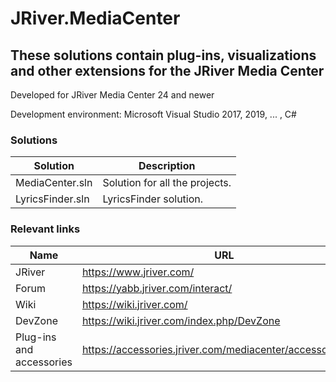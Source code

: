 # JRiver.MediaCenter
## These solutions contain plug-ins, visualizations and other extensions for the JRiver Media Center

Developed for JRiver Media Center 24 and newer

Development environment: Microsoft Visual Studio 2017, 2019, ... , C#


### Solutions

Solution                 | Description
-------------------------|--------------------------------
MediaCenter.sln          | Solution for all the projects.
LyricsFinder.sln         | LyricsFinder solution.


### Relevant links

Name                     | URL
-------------------------|--------------------------------
JRiver                   | https://www.jriver.com/
Forum                    | https://yabb.jriver.com/interact/
Wiki                     | https://wiki.jriver.com/
DevZone                  | https://wiki.jriver.com/index.php/DevZone
Plug-ins and accessories | https://accessories.jriver.com/mediacenter/accessories.php
